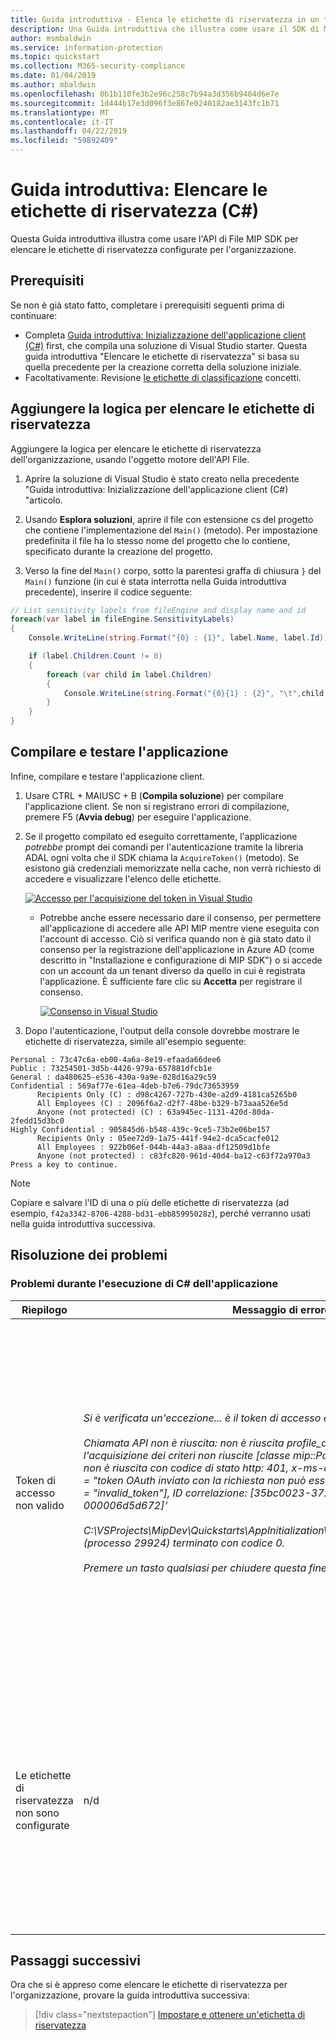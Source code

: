 ```yaml
---
title: Guida introduttiva - Elenca le etichette di riservatezza in un tenant di Microsoft Information Protection (MIP) tramite Microsoft Information Protection SDK C# Wrapper
description: Una Guida introduttiva che illustra come usare il SDK di Microsoft Information Protection C# wrapper per elencare le etichette di riservatezza nel tenant.
author: msmbaldwin
ms.service: information-protection
ms.topic: quickstart
ms.collection: M365-security-compliance
ms.date: 01/04/2019
ms.author: mbaldwin
ms.openlocfilehash: 0b1b110fe3b2e96c258c7b94a3d356b9404d6e7e
ms.sourcegitcommit: 1d444b17e3d096f3e867e0240182ae3143fc1b71
ms.translationtype: MT
ms.contentlocale: it-IT
ms.lasthandoff: 04/22/2019
ms.locfileid: "59892409"
---
```

# <a name="quickstart-list-sensitivity-labels-c"></a>Guida introduttiva: Elencare le etichette di riservatezza (C#)

Questa Guida introduttiva illustra come usare l'API di File MIP SDK per elencare le etichette di riservatezza configurate per l'organizzazione.

## <a name="prerequisites"></a>Prerequisiti

Se non è già stato fatto, completare i prerequisiti seguenti prima di continuare:

- Completa [Guida introduttiva: Inizializzazione dell'applicazione client (C#)](quick-app-initialization-csharp.md) first, che compila una soluzione di Visual Studio starter. Questa guida introduttiva "Elencare le etichette di riservatezza" si basa su quella precedente per la creazione corretta della soluzione iniziale.
- Facoltativamente: Revisione [le etichette di classificazione](concept-classification-labels.md) concetti.

## <a name="add-logic-to-list-the-sensitivity-labels"></a>Aggiungere la logica per elencare le etichette di riservatezza

Aggiungere la logica per elencare le etichette di riservatezza dell'organizzazione, usando l'oggetto motore dell'API File. 

1. Aprire la soluzione di Visual Studio è stato creato nella precedente "Guida introduttiva: Inizializzazione dell'applicazione client (C#) "articolo.

2. Usando **Esplora soluzioni**, aprire il file con estensione cs del progetto che contiene l'implementazione del `Main()` (metodo). Per impostazione predefinita il file ha lo stesso nome del progetto che lo contiene, specificato durante la creazione del progetto. 

3. Verso la fine del `Main()` corpo, sotto la parentesi graffa di chiusura `}` del `Main()` funzione (in cui è stata interrotta nella Guida introduttiva precedente), inserire il codice seguente:

  ```csharp
  // List sensitivity labels from fileEngine and display name and id  
  foreach(var label in fileEngine.SensitivityLabels)
  {
      Console.WriteLine(string.Format("{0} : {1}", label.Name, label.Id));

      if (label.Children.Count != 0)
      {
          foreach (var child in label.Children)
          {
              Console.WriteLine(string.Format("{0}{1} : {2}", "\t",child.Name, child.Id));
          }
      }
  }
  ``` 

## <a name="build-and-test-the-application"></a>Compilare e testare l'applicazione

Infine, compilare e testare l'applicazione client. 

1. Usare CTRL + MAIUSC + B (**Compila soluzione**) per compilare l'applicazione client. Se non si registrano errori di compilazione, premere F5 (**Avvia debug**) per eseguire l'applicazione.

2. Se il progetto compilato ed eseguito correttamente, l'applicazione *potrebbe* prompt dei comandi per l'autenticazione tramite la libreria ADAL ogni volta che il SDK chiama la `AcquireToken()` (metodo). Se esistono già credenziali memorizzate nella cache, non verrà richiesto di accedere e visualizzare l'elenco delle etichette. 

     [![Accesso per l'acquisizione del token in Visual Studio](media/quick-file-list-labels-cpp/acquire-token-sign-in.png)](media/quick-file-list-labels-cpp/acquire-token-sign-in.png#lightbox)

   - Potrebbe anche essere necessario dare il consenso, per permettere all'applicazione di accedere alle API MIP mentre viene eseguita con l'account di accesso. Ciò si verifica quando non è già stato dato il consenso per la registrazione dell'applicazione in Azure AD (come descritto in "Installazione e configurazione di MIP SDK") o si accede con un account da un tenant diverso da quello in cui è registrata l'applicazione. È sufficiente fare clic su **Accetta** per registrare il consenso.

     [![Consenso in Visual Studio](media/quick-file-list-labels-cpp/acquire-token-sign-in-consent.png)](media/quick-file-list-labels-cpp/acquire-token-sign-in-consent.png#lightbox)

3. Dopo l'autenticazione, l'output della console dovrebbe mostrare le etichette di riservatezza, simile all'esempio seguente:

  ```console
  Personal : 73c47c6a-eb00-4a6a-8e19-efaada66dee6
  Public : 73254501-3d5b-4426-979a-657881dfcb1e
  General : da480625-e536-430a-9a9e-028d16a29c59
  Confidential : 569af77e-61ea-4deb-b7e6-79dc73653959
        Recipients Only (C) : d98c4267-727b-430e-a2d9-4181ca5265b0
        All Employees (C) : 2096f6a2-d2f7-48be-b329-b73aaa526e5d
        Anyone (not protected) (C) : 63a945ec-1131-420d-80da-2fedd15d3bc0
  Highly Confidential : 905845d6-b548-439c-9ce5-73b2e06be157
        Recipients Only : 05ee72d9-1a75-441f-94e2-dca5cacfe012
        All Employees : 922b06ef-044b-44a3-a8aa-df12509d1bfe
        Anyone (not protected) : c83fc820-961d-40d4-ba12-c63f72a970a3
  Press a key to continue.
  ```

   > [!NOTE]
   > Copiare e salvare l'ID di una o più delle etichette di riservatezza (ad esempio, `f42a3342-8706-4288-bd31-ebb85995028z`), perché verranno usati nella guida introduttiva successiva.

## <a name="troubleshooting"></a>Risoluzione dei problemi

### <a name="problems-during-execution-of-c-application"></a>Problemi durante l'esecuzione di C# dell'applicazione

| Riepilogo | Messaggio di errore | Soluzione |
|---------|---------------|----------|
| Token di accesso non valido | *Si è verificata un'eccezione... è il token di accesso errato/scaduti? <br> <br>Chiamata API non è riuscita: non è riuscita profile_add_engine_async con: l'acquisizione dei criteri non riuscite [classe mip::PolicySyncException], richiesta non è riuscita con codice di stato http: 401, x-ms-diagnostics: [2000001; motivo = "token OAuth inviato con la richiesta non può essere analizzato."; error_category = "invalid_token"], ID correlazione: [35bc0023-3727-4eff-8062-000006d5d672]'<br><br>C:\VSProjects\MipDev\Quickstarts\AppInitialization\x64\Debug\AppInitialization.exe (processo 29924) terminato con codice 0.<br> <br>Premere un tasto qualsiasi per chiudere questa finestra...* | Se il progetto viene compilato correttamente, ma viene visualizzato un output simile a quello riportato a sinistra, è probabile che il token nel metodo `AcquireOAuth2Token()` sia non valido o scaduto. Tornare alla [compilare e testare l'applicazione](#build-and-test-the-application) e rigenerare l'aggiornamento, token di accesso `AcquireOAuth2Token()` anche in questo caso e ricompilazione o eseguire nuovamente il test. È anche possibile esaminare e verificare il token e le relative attestazioni usando l'applicazione Web a pagina singola [jwt.ms](https://jwt.ms/). |
| Le etichette di riservatezza non sono configurate | n/d | Se il progetto viene compilato correttamente, ma non è presente alcun output nella finestra della console, verificare che le etichette di riservatezza dell'organizzazione siano configurate correttamente. Vedere [Installazione e configurazione di MIP SDK](setup-configure-mip.md) per informazioni dettagliate sulle impostazioni per la protezione e la tassonomia delle etichette.  |

## <a name="next-steps"></a>Passaggi successivi

Ora che si è appreso come elencare le etichette di riservatezza per l'organizzazione, provare la guida introduttiva successiva:

> [!div class="nextstepaction"]
> [Impostare e ottenere un'etichetta di riservatezza](quick-file-set-get-label-csharp.md)
